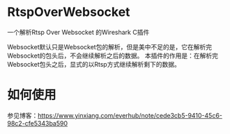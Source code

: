 # RtspOverWebsocket
一个解析Rtsp Over Websocket 的Wireshark C插件

Websocket默认只是Websocket包的解析，但是美中不足的是，它在解析完Websocket的包头后，不会继续解析之后的数据。
本插件的作用是：在解析完Websocket包头之后，显式的以Rtsp方式继续解析剩下的数据。

# 如何使用
参见博客：https://www.yinxiang.com/everhub/note/cede3cb5-9410-45c6-98c2-cfe5343ba590

